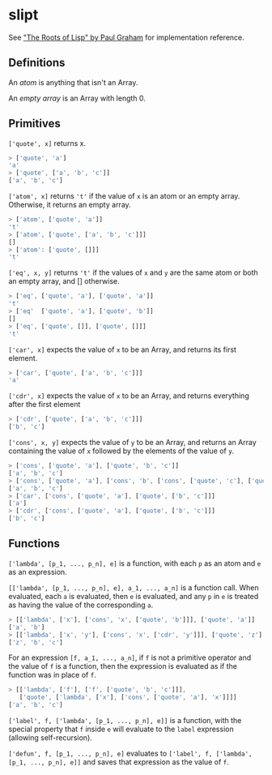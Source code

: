 # slipt

See ["The Roots of Lisp" by Paul Graham](http://ep.yimg.com/ty/cdn/paulgraham/jmc.ps) for implementation reference.

## Definitions

An *atom* is anything that isn't an Array.

An *empty array* is an Array with length 0.

## Primitives

`['quote', x]` returns x.

```js
> ['quote', 'a']
'a'
> ['quote', ['a', 'b', 'c']]
['a', 'b', 'c']
```

`['atom', x]` returns `'t'` if the value of `x` is an atom or an empty array. Otherwise, it returns an empty array.

```js
> ['atom', ['quote', 'a']]
't'
> ['atom', ['quote', ['a', 'b', 'c']]]
[]
> ['atom': ['quote', []]]
't'
```

`['eq', x, y]` returns `'t'` if the values of `x` and `y` are the same atom or both an empty array, and [] otherwise.

```js
> ['eq', ['quote', 'a'], ['quote', 'a']]
't'
> ['eq'  ['quote', 'a'], ['quote', 'b']]
[]
> ['eq', ['quote', []], ['quote', []]]
't'
```

`['car', x]` expects the value of `x` to be an Array, and returns its first element.

```js
> ['car', ['quote', ['a', 'b', 'c']]]
'a'
```

`['cdr', x]` expects the value of `x` to be an Array, and returns everything after the first element

```js
> ['cdr', ['quote', ['a', 'b', 'c']]]
['b', 'c']
```

`['cons', x, y]` expects the value of `y` to be an Array, and returns an Array containing the value of `x` followed by the elements of the value of `y`.

```js
> ['cons', ['quote', 'a'], ['quote', 'b', 'c']]
['a', 'b', 'c']
> ['cons', ['quote', 'a'], ['cons', 'b', ['cons', ['quote', 'c'], ['quote', []]]]]
['a', 'b', 'c']
> ['car', ['cons', ['quote', 'a'], ['quote', ['b', 'c']]]
['a']
> ['cdr', ['cons', ['quote', 'a'], ['quote', ['b', 'c']]]
['b', 'c']
```

## Functions

`['lambda', [p_1, ..., p_n], e]` is a function, with each `p` as an atom and `e` as an expression.

`[['lambda', [p_1, ..., p_n], e], a_1, ..., a_n]` is a function call. When evaluated, each `a` is evaluated, then `e` is evaluated, and any `p` in `e` is treated as having the value of the corresponding `a`.

```js
> [['lambda', ['x'], ['cons', 'x', ['quote', 'b']]], ['quote', 'a']]
['a', 'b']
> [['lambda', ['x', 'y'], ['cons', 'x', ['cdr', 'y']]], ['quote', 'z'], ['quote', ['a', 'b', 'c']]]
['z', 'b', 'c']
```

For an expression `[f, a_1, ..., a_n]`, if `f` is not a primitive operator and the value of `f` is a function, then the expression is evaluated as if the function was in place of `f`.

```js
> [['lambda', ['f'], ['f', ['quote', 'b', 'c']]],
   ['quote', ['lambda', ['x'], ['cons', ['quote', 'a'], 'x']]]]
['a', 'b', 'c']
```

`['label', f, ['lambda', [p_1, ..., p_n], e]]` is a function, with the special property that `f` inside `e` will evaluate to the `label` expression (allowing self-recursion).

`['defun', f, [p_1, ..., p_n], e]` evaluates to `['label', f, ['lambda', [p_1, ..., p_n], e]]` and saves that expression as the value of `f`.
